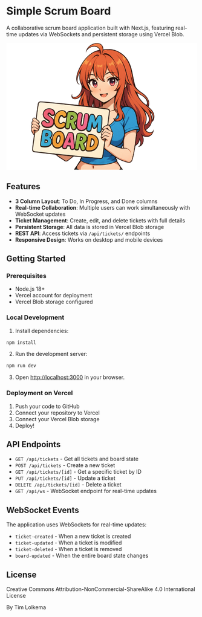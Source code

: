 # Simple Scrum Board

A collaborative scrum board application built with Next.js, featuring real-time updates via WebSockets and persistent storage using Vercel Blob.

<div align="center">
  <img src="./public/img/readme.png" alt="Scrum Board" width="600" height="auto" />
</div>

## Features

- **3 Column Layout**: To Do, In Progress, and Done columns
- **Real-time Collaboration**: Multiple users can work simultaneously with WebSocket updates
- **Ticket Management**: Create, edit, and delete tickets with full details
- **Persistent Storage**: All data is stored in Vercel Blob storage
- **REST API**: Access tickets via `/api/tickets/` endpoints
- **Responsive Design**: Works on desktop and mobile devices

## Getting Started

### Prerequisites

- Node.js 18+
- Vercel account for deployment
- Vercel Blob storage configured

### Local Development

1. Install dependencies:

```bash
npm install
```

2. Run the development server:

```bash
npm run dev
```

3. Open [http://localhost:3000](http://localhost:3000) in your browser.

### Deployment on Vercel

1. Push your code to GitHub
2. Connect your repository to Vercel
3. Connect your Vercel Blob storage
4. Deploy!

## API Endpoints

- `GET /api/tickets` - Get all tickets and board state
- `POST /api/tickets` - Create a new ticket
- `GET /api/tickets/[id]` - Get a specific ticket by ID
- `PUT /api/tickets/[id]` - Update a ticket
- `DELETE /api/tickets/[id]` - Delete a ticket
- `GET /api/ws` - WebSocket endpoint for real-time updates

## WebSocket Events

The application uses WebSockets for real-time updates:

- `ticket-created` - When a new ticket is created
- `ticket-updated` - When a ticket is modified
- `ticket-deleted` - When a ticket is removed
- `board-updated` - When the entire board state changes

## License

Creative Commons Attribution-NonCommercial-ShareAlike 4.0 International License

By Tim Lolkema
